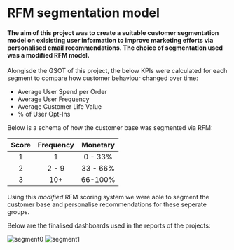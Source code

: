 # RFM segmentation model #
#### The aim of this project was to create a suitable customer segmentation model on exisisting user information to improve marketing efforts via personalised email recommendations. The choice of segmentation used was a modified RFM model. ####

Alongisde the GSOT of this project, the below KPIs were calculated for each segment to compare how customer behaviour changed over time:
* Average User Spend per Order
* Average User Frequency
* Average Customer Life Value
* % of User Opt-Ins

Below is a schema of how the customer base was segmented via RFM:

Score | Frequency | Monetary
:---: | :-------: | :------:
  1   |     1     | 0 - 33%
  2   | 2 - 9     | 33 - 66%
  3   | 10+       | 66-100%


Using this *modified* RFM scoring system we were able to segment the customer base and personalise recommendations for these seperate groups.

Below are the finalised dashboards used in the reports of the projects:

![segment0](https://github.com/marofrahman/RFM-segmentation-model/assets/134495772/372a319c-b351-4024-b4e3-916a388793cb)
![segment1](https://github.com/marofrahman/RFM-segmentation-model/assets/134495772/5553129c-ec2e-4fcb-b51d-5795a895cae3)

